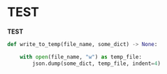 # TEST
**TEST**

```Python
def write_to_temp(file_name, some_dict) -> None:

    with open(file_name, "w") as temp_file:
        json.dump(some_dict, temp_file, indent=4)
```